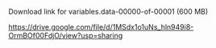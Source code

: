 Download link for variables.data-00000-of-00001 (600 MB)

https://drive.google.com/file/d/1MSdx1o1uNs_hln949i8-OrmBOf00FdjO/view?usp=sharing
